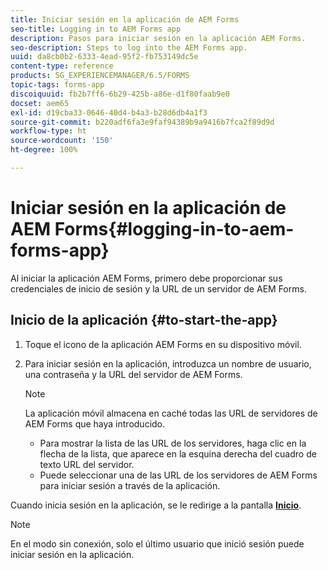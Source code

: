 ```yaml
---
title: Iniciar sesión en la aplicación de AEM Forms
seo-title: Logging in to AEM Forms app
description: Pasos para iniciar sesión en la aplicación AEM Forms.
seo-description: Steps to log into the AEM Forms app.
uuid: da8cb0b2-6333-4ead-95f2-fb753149dc5e
content-type: reference
products: SG_EXPERIENCEMANAGER/6.5/FORMS
topic-tags: forms-app
discoiquuid: fb2b7ff6-6b29-425b-a86e-d1f80faab9e0
docset: aem65
exl-id: d19cba33-0646-40d4-b4a3-b28d6db4a1f3
source-git-commit: b220adf6fa3e9faf94389b9a9416b7fca2f89d9d
workflow-type: ht
source-wordcount: '150'
ht-degree: 100%

---
```


# Iniciar sesión en la aplicación de AEM Forms{#logging-in-to-aem-forms-app}

Al iniciar la aplicación AEM Forms, primero debe proporcionar sus credenciales de inicio de sesión y la URL de un servidor de AEM Forms.

## Inicio de la aplicación {#to-start-the-app}

1. Toque el icono de la aplicación AEM Forms en su dispositivo móvil.
1. Para iniciar sesión en la aplicación, introduzca un nombre de usuario, una contraseña y la URL del servidor de AEM Forms.

   >[!NOTE]
   >
   >La aplicación móvil almacena en caché todas las URL de servidores de AEM Forms que haya introducido.
   >
   >    * Para mostrar la lista de las URL de los servidores, haga clic en la flecha de la lista, que aparece en la esquina derecha del cuadro de texto URL del servidor.
   >    * Puede seleccionar una de las URL de los servidores de AEM Forms para iniciar sesión a través de la aplicación.


Cuando inicia sesión en la aplicación, se le redirige a la pantalla [**Inicio**](../../forms/using/home-screen.md).

>[!NOTE]
>
>En el modo sin conexión, solo el último usuario que inició sesión puede iniciar sesión en la aplicación.
